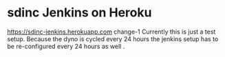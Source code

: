 # sdinc Jenkins on Heroku

https://sdinc-jenkins.herokuapp.com
change-1
Currently this is just a test setup. Because the dyno is cycled every 24 hours 
the jenkins setup has to be re-configured every 24 hours as well .


